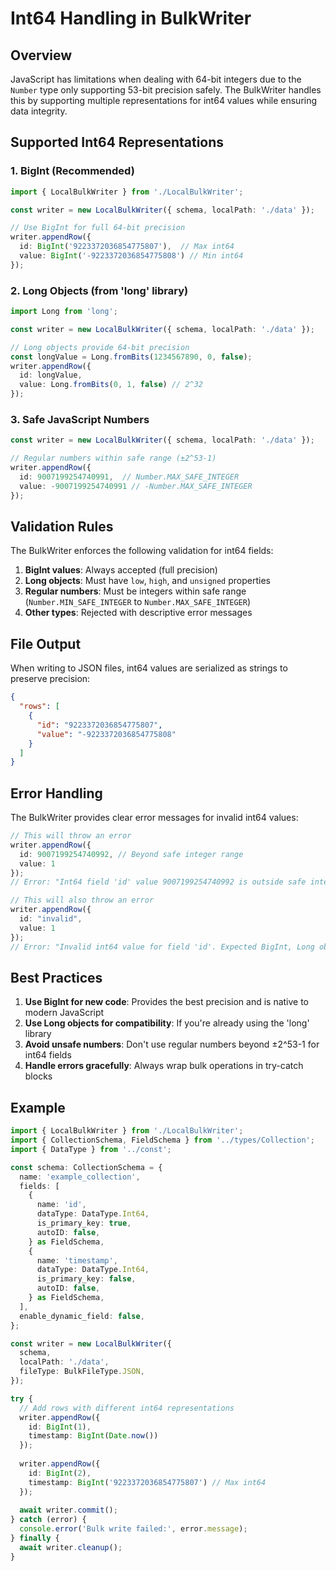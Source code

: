 # Int64 Handling in BulkWriter

## Overview

JavaScript has limitations when dealing with 64-bit integers due to the `Number` type only supporting 53-bit precision safely. The BulkWriter handles this by supporting multiple representations for int64 values while ensuring data integrity.

## Supported Int64 Representations

### 1. BigInt (Recommended)
```typescript
import { LocalBulkWriter } from './LocalBulkWriter';

const writer = new LocalBulkWriter({ schema, localPath: './data' });

// Use BigInt for full 64-bit precision
writer.appendRow({
  id: BigInt('9223372036854775807'),  // Max int64
  value: BigInt('-9223372036854775808') // Min int64
});
```

### 2. Long Objects (from 'long' library)
```typescript
import Long from 'long';

const writer = new LocalBulkWriter({ schema, localPath: './data' });

// Long objects provide 64-bit precision
const longValue = Long.fromBits(1234567890, 0, false);
writer.appendRow({
  id: longValue,
  value: Long.fromBits(0, 1, false) // 2^32
});
```

### 3. Safe JavaScript Numbers
```typescript
const writer = new LocalBulkWriter({ schema, localPath: './data' });

// Regular numbers within safe range (±2^53-1)
writer.appendRow({
  id: 9007199254740991,  // Number.MAX_SAFE_INTEGER
  value: -9007199254740991 // -Number.MAX_SAFE_INTEGER
});
```

## Validation Rules

The BulkWriter enforces the following validation for int64 fields:

1. **BigInt values**: Always accepted (full precision)
2. **Long objects**: Must have `low`, `high`, and `unsigned` properties
3. **Regular numbers**: Must be integers within safe range (`Number.MIN_SAFE_INTEGER` to `Number.MAX_SAFE_INTEGER`)
4. **Other types**: Rejected with descriptive error messages

## File Output

When writing to JSON files, int64 values are serialized as strings to preserve precision:

```json
{
  "rows": [
    {
      "id": "9223372036854775807",
      "value": "-9223372036854775808"
    }
  ]
}
```

## Error Handling

The BulkWriter provides clear error messages for invalid int64 values:

```typescript
// This will throw an error
writer.appendRow({
  id: 9007199254740992, // Beyond safe integer range
  value: 1
});
// Error: "Int64 field 'id' value 9007199254740992 is outside safe integer range. Use BigInt or Long for values beyond ±2^53-1"

// This will also throw an error
writer.appendRow({
  id: "invalid",
  value: 1
});
// Error: "Invalid int64 value for field 'id'. Expected BigInt, Long object, or safe integer"
```

## Best Practices

1. **Use BigInt for new code**: Provides the best precision and is native to modern JavaScript
2. **Use Long objects for compatibility**: If you're already using the 'long' library
3. **Avoid unsafe numbers**: Don't use regular numbers beyond ±2^53-1 for int64 fields
4. **Handle errors gracefully**: Always wrap bulk operations in try-catch blocks

## Example

```typescript
import { LocalBulkWriter } from './LocalBulkWriter';
import { CollectionSchema, FieldSchema } from '../types/Collection';
import { DataType } from '../const';

const schema: CollectionSchema = {
  name: 'example_collection',
  fields: [
    {
      name: 'id',
      dataType: DataType.Int64,
      is_primary_key: true,
      autoID: false,
    } as FieldSchema,
    {
      name: 'timestamp',
      dataType: DataType.Int64,
      is_primary_key: false,
      autoID: false,
    } as FieldSchema,
  ],
  enable_dynamic_field: false,
};

const writer = new LocalBulkWriter({
  schema,
  localPath: './data',
  fileType: BulkFileType.JSON,
});

try {
  // Add rows with different int64 representations
  writer.appendRow({
    id: BigInt(1),
    timestamp: BigInt(Date.now())
  });
  
  writer.appendRow({
    id: BigInt(2),
    timestamp: BigInt('9223372036854775807') // Max int64
  });
  
  await writer.commit();
} catch (error) {
  console.error('Bulk write failed:', error.message);
} finally {
  await writer.cleanup();
}
```
